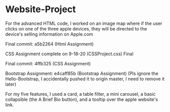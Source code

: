 # Website-Project
For the advanced HTML code, I worked on an image map where if the user clicks on one of the three apple devices, they will be directed to the device's selling information on Apple.com

Final commit: a5b2264 (Html Assignment)

CSS Assignment complete on 9-18-20 (CSSProject.css)
Final

Final commit: 4ffb325 (CSS Assignment)

Bootstrap Assignment: e4caff85b (Bootstrap Assignment)
(Pls ignore the Hello-Bootstrap, I accidentally pushed it to origin master, I need to remove it later)

For my five features, I used a card, a table filter, a mini carousel, a basic collapsible (the A Brief Bio button), and a tooltip over the apple website's link.

